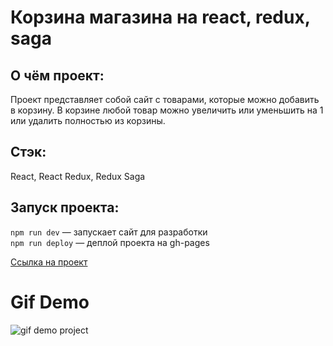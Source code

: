 # Корзина магазина на react, redux, saga

## О чём проект:
Проект представляет собой сайт с товарами, которые можно добавить в корзину. В корзине любой товар можно увеличить или уменьшить на 1 или удалить полностью из корзины.

## Стэк: 
React, React Redux, Redux Saga

## Запуск проекта:

`npm run dev` — запускает сайт для разработки <br>
`npm run deploy` — деплой проекта на gh-pages

[Ссылка на проект](https://futurecatf.github.io/shopping-cart-react-redux)

# Gif Demo
![gif demo project](http://g.recordit.co/HtuOhNiPuH.gif)
